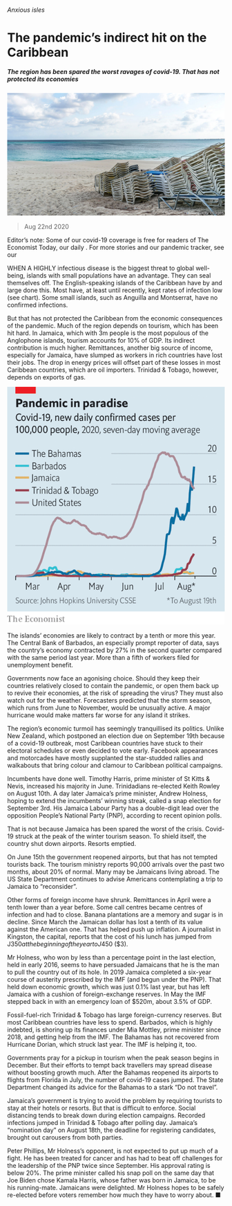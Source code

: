 ###### Anxious isles

# The pandemic’s indirect hit on the Caribbean 

##### The region has been spared the worst ravages of covid-19. That has not protected its economies 

![image](images/20200822_AMP001_2.jpg) 

> Aug 22nd 2020 

Editor’s note: Some of our covid-19 coverage is free for readers of The Economist Today, our daily . For more stories and our pandemic tracker, see our 

WHEN A HIGHLY infectious disease is the biggest threat to global well-being, islands with small populations have an advantage. They can seal themselves off. The English-speaking islands of the Caribbean have by and large done this. Most have, at least until recently, kept rates of infection low (see chart). Some small islands, such as Anguilla and Montserrat, have no confirmed infections.

But that has not protected the Caribbean from the economic consequences of the pandemic. Much of the region depends on tourism, which has been hit hard. In Jamaica, which with 3m people is the most populous of the Anglophone islands, tourism accounts for 10% of GDP. Its indirect contribution is much higher. Remittances, another big source of income, especially for Jamaica, have slumped as workers in rich countries have lost their jobs. The drop in energy prices will offset part of these losses in most Caribbean countries, which are oil importers. Trinidad &amp; Tobago, however, depends on exports of gas.

![image](images/20200822_AMC282_1.png) 


The islands’ economies are likely to contract by a tenth or more this year. The Central Bank of Barbados, an especially prompt reporter of data, says the country’s economy contracted by 27% in the second quarter compared with the same period last year. More than a fifth of workers filed for unemployment benefit.

Governments now face an agonising choice. Should they keep their countries relatively closed to contain the pandemic, or open them back up to revive their economies, at the risk of spreading the virus? They must also watch out for the weather. Forecasters predicted that the storm season, which runs from June to November, would be unusually active. A major hurricane would make matters far worse for any island it strikes.

The region’s economic turmoil has seemingly tranquillised its politics. Unlike New Zealand, which postponed an election due on September 19th because of a covid-19 outbreak, most Caribbean countries have stuck to their electoral schedules or even decided to vote early. Facebook appearances and motorcades have mostly supplanted the star-studded rallies and walkabouts that bring colour and clamour to Caribbean political campaigns.

Incumbents have done well. Timothy Harris, prime minister of St Kitts &amp; Nevis, increased his majority in June. Trinidadians re-elected Keith Rowley on August 10th. A day later Jamaica’s prime minister, Andrew Holness, hoping to extend the incumbents’ winning streak, called a snap election for September 3rd. His Jamaica Labour Party has a double-digit lead over the opposition People’s National Party (PNP), according to recent opinion polls.

That is not because Jamaica has been spared the worst of the crisis. Covid-19 struck at the peak of the winter tourism season. To shield itself, the country shut down airports. Resorts emptied.

On June 15th the government reopened airports, but that has not tempted tourists back. The tourism ministry reports 90,000 arrivals over the past two months, about 20% of normal. Many may be Jamaicans living abroad. The US State Department continues to advise Americans contemplating a trip to Jamaica to “reconsider”.

Other forms of foreign income have shrunk. Remittances in April were a tenth lower than a year before. Some call centres became centres of infection and had to close. Banana plantations are a memory and sugar is in decline. Since March the Jamaican dollar has lost a tenth of its value against the American one. That has helped push up inflation. A journalist in Kingston, the capital, reports that the cost of his lunch has jumped from J$350 at the beginning of the year to J$450 ($3).

Mr Holness, who won by less than a percentage point in the last election, held in early 2016, seems to have persuaded Jamaicans that he is the man to pull the country out of its hole. In 2019 Jamaica completed a six-year course of austerity prescribed by the IMF (and begun under the PNP). That held down economic growth, which was just 0.1% last year, but has left Jamaica with a cushion of foreign-exchange reserves. In May the IMF stepped back in with an emergency loan of $520m, about 3.5% of GDP.

Fossil-fuel-rich Trinidad &amp; Tobago has large foreign-currency reserves. But most Caribbean countries have less to spend. Barbados, which is highly indebted, is shoring up its finances under Mia Mottley, prime minister since 2018, and getting help from the IMF. The Bahamas has not recovered from Hurricane Dorian, which struck last year. The IMF is helping it, too.

Governments pray for a pickup in tourism when the peak season begins in December. But their efforts to tempt back travellers may spread disease without boosting growth much. After the Bahamas reopened its airports to flights from Florida in July, the number of covid-19 cases jumped. The State Department changed its advice for the Bahamas to a stark “Do not travel”.

Jamaica’s government is trying to avoid the problem by requiring tourists to stay at their hotels or resorts. But that is difficult to enforce. Social distancing tends to break down during election campaigns. Recorded infections jumped in Trinidad &amp; Tobago after polling day. Jamaica’s “nomination day” on August 18th, the deadline for registering candidates, brought out carousers from both parties.

Peter Phillips, Mr Holness’s opponent, is not expected to put up much of a fight. He has been treated for cancer and has had to beat off challenges for the leadership of the PNP twice since September. His approval rating is below 20%. The prime minister called his snap poll on the same day that Joe Biden chose Kamala Harris, whose father was born in Jamaica, to be his running-mate. Jamaicans were delighted. Mr Holness hopes to be safely re-elected before voters remember how much they have to worry about. ■

